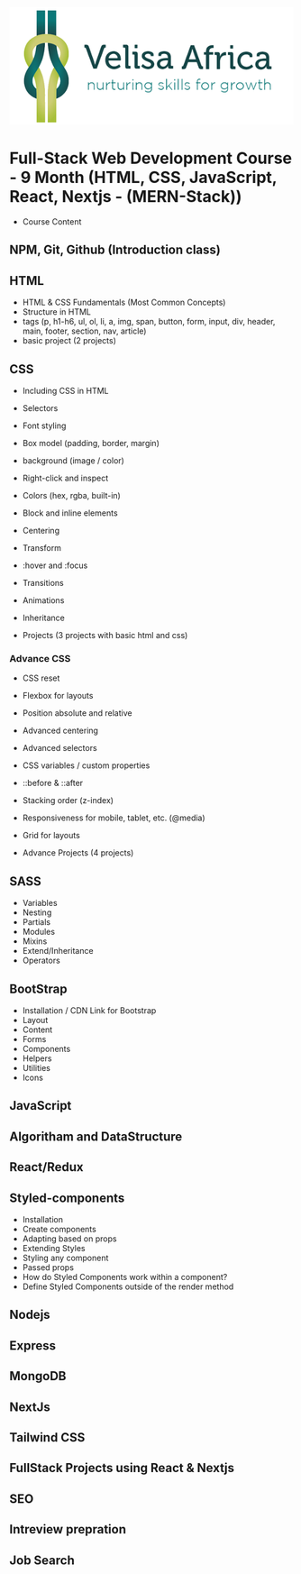 ![FullStack-Web-Developmenet](./assets/Velisa-Landscape-Logo.png)

# Full-Stack Web Development Course - 9 Month (HTML, CSS, JavaScript, React, Nextjs - (MERN-Stack))

- Course Content

## NPM, Git, Github (Introduction class)

## HTML

- HTML & CSS Fundamentals (Most Common Concepts)
- Structure in HTML
- tags (p, h1-h6, ul, ol, li, a, img, span, button, form, input, div, header, main, footer, section, nav, article)
- basic project (2 projects)

## CSS

- Including CSS in HTML
- Selectors
- Font styling
- Box model (padding, border, margin)
- background (image / color)
- Right-click and inspect
- Colors (hex, rgba, built-in)
- Block and inline elements
- Centering
- Transform
- :hover and :focus
- Transitions
- Animations
- Inheritance

- Projects (3 projects with basic html and css)

### Advance CSS

- CSS reset
- Flexbox for layouts
- Position absolute and relative
- Advanced centering
- Advanced selectors
- CSS variables / custom properties
- ::before & ::after
- Stacking order (z-index)
- Responsiveness for mobile, tablet, etc. (@media)
- Grid for layouts

- Advance Projects (4 projects)

## SASS

- Variables
- Nesting
- Partials
- Modules
- Mixins
- Extend/Inheritance
- Operators

## BootStrap

- Installation / CDN Link for Bootstrap
- Layout
- Content
- Forms
- Components
- Helpers
- Utilities
- Icons

## JavaScript

## Algoritham and DataStructure

## React/Redux

## Styled-components

- Installation
- Create components
- Adapting based on props
- Extending Styles
- Styling any component
- Passed props
- How do Styled Components work within a component?
- Define Styled Components outside of the render method

## Nodejs

## Express

## MongoDB

## NextJs

## Tailwind CSS

## FullStack Projects using React & Nextjs

## SEO

## Intreview prepration

## Job Search
